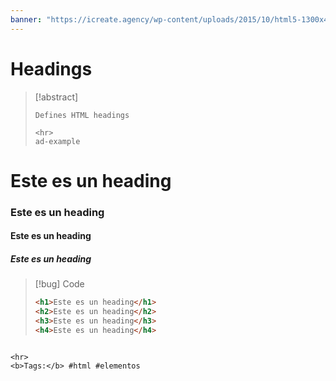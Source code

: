 ```yaml
---
banner: "https://icreate.agency/wp-content/uploads/2015/10/html5-1300x470.gif"
---
```

# Headings
> [!abstract]
> ````
> Defines HTML headings
> 
> <hr>
> ad-example
<h1>Este es un heading</h1><h3>Este es un heading</h3><h4>Este es un heading</h4><h5>Este es un heading</h5>

> [!bug] Code
> ~~~html
> <h1>Este es un heading</h1>
> <h2>Este es un heading</h2>
> <h3>Este es un heading</h3>
> <h4>Este es un heading</h4>
> ~~~

````

<hr>
<b>Tags:</b> #html #elementos  